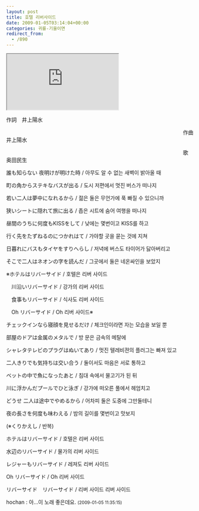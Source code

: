 ```yaml
---
layout: post
title: 호텔 리버사이드
date: 2009-01-05T03:14:04+00:00
categories: 귀를-기울이면
redirect_from:
  - /890
---
```


<iframe src="https://www.youtube.com/embed/HKEcIARwEk4" frame allowfullscreen></iframe>

作詞　井上陽水

　　　　　　　　　　　　　　　　　　　　　　　　　　　　　　　　　　作曲　井上陽水

　　　　　　　　　　　　　　　　　　　　　　　　　　　　　　　　　　歌　　奥田民生

誰も知らない 夜明けが明けた時 / 아무도 알 수 없는 새벽이 밝아올 때

町の角からステキなバスが出る / 도시 저편에서 멋진 버스가 떠나지

若い二人は夢中になれるから / 젊은 둘은 무언가에 푹 빠질 수 있으니까

狭いシートに隠れて旅に出る / 좁은 시트에 숨어 여행을 떠나지

昼間のうちに何度もKISSをして / 낮에는 몇번이고 KISS를 하고

行く先をたずねるのにつかれはて / 가야할 곳을 묻는 것에 지쳐

日暮れにバスもタイヤをすりへらし / 저녁에 버스도 타이어가 닳아버리고

そこで二人はネオンの字を読んだ / 그곳에서 둘은 네온싸인을 보았지

※ホテルはリバーサイド / 호텔은 리버 사이드

　川沿いリバーサイド / 강가의 리버 사이드

　食事もリバーサイド / 식사도 리버 사이드

　Oh リバーサイド / Oh 리버 사이드※

チェックインなら寝顔を見せるだけ / 체크인이라면 자는 모습을 보일 뿐

部屋のドアは金属のメタルで / 방 문은 금속의 메탈에

シャレタテレビのプラグはぬいてあり / 멋진 텔레비젼의 플러그는 빠져 있고

二人きりでも気持ちは交い合う / 둘이서도 마음은 서로 통하고

ベットの中で魚になったあと / 침대 속에서 물고기가 된 뒤

川に浮かんだプールでひと泳ぎ / 강가에 떠오른 풀에서 헤엄치고

どうせ 二人は途中でやめるから / 어차피 둘은 도중에 그만둘테니

夜の長さを何度も味わえる / 밤의 길이를 몇번이고 맛보지

(※くりかえし / 반복)

ホテルはリバーサイド / 호텔은 리버 사이드

水辺のリバーサイド / 물가의 리버 사이드

レジャーもリバーサイド / 레져도 리버 사이드

Oh リバーサイド / Oh 리버 사이드

リバーサイド　リバーサイド / 리버 사이드 리버 사이드
<div id=comments>
<div class=comment>
<!--- cmt:1183 --->
<!--- mail: --->
<!--- parent:0 --->
hochan : 
아...이 노래 좋은데요.
 <small>(2009-01-05 11:35:15)</small>
</div>
</div>
